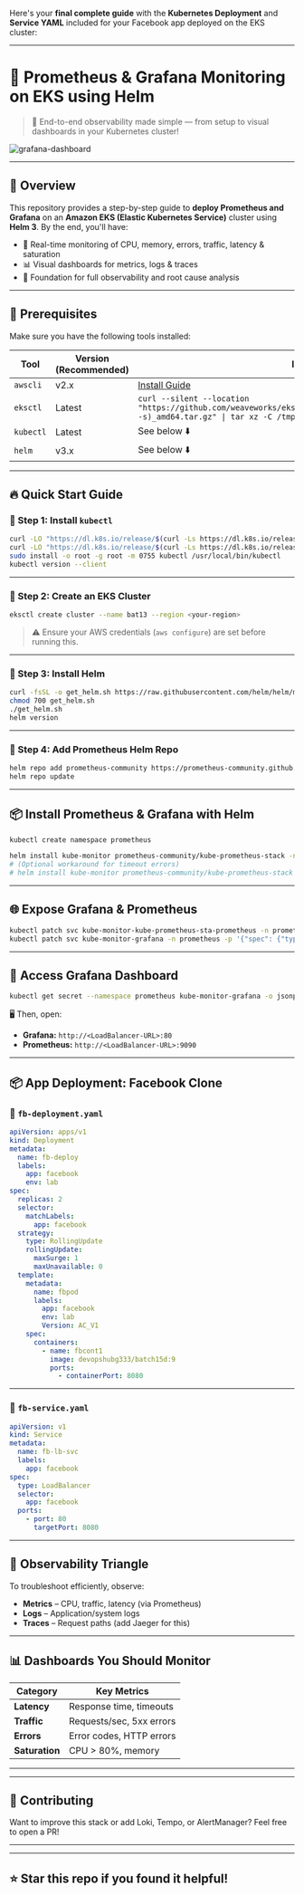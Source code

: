 Here's your **final complete guide** with the **Kubernetes Deployment** and **Service YAML** included for your Facebook app deployed on the EKS cluster:

---

# 🚀 Prometheus & Grafana Monitoring on EKS using Helm

> 🔧 End-to-end observability made simple — from setup to visual dashboards in your Kubernetes cluster!

![grafana-dashboard](https://raw.githubusercontent.com/grafana/grafana/main/public/img/grafana_icon.svg)

---

## 📖 Overview

This repository provides a step-by-step guide to **deploy Prometheus and Grafana** on an **Amazon EKS (Elastic Kubernetes Service)** cluster using **Helm 3**. By the end, you'll have:

* 🎯 Real-time monitoring of CPU, memory, errors, traffic, latency & saturation
* 📊 Visual dashboards for metrics, logs & traces
* 🧠 Foundation for full observability and root cause analysis

---

## 🔧 Prerequisites

Make sure you have the following tools installed:

| Tool      | Version (Recommended) | Installation                                                                                                                                                                       |
| --------- | --------------------- | ---------------------------------------------------------------------------------------------------------------------------------------------------------------------------------- |
| `awscli`  | v2.x                  | [Install Guide](https://docs.aws.amazon.com/cli/latest/userguide/install-cliv2.html)                                                                                               |
| `eksctl`  | Latest                | `curl --silent --location "https://github.com/weaveworks/eksctl/releases/latest/download/eksctl_$(uname -s)_amd64.tar.gz" \| tar xz -C /tmp && sudo mv /tmp/eksctl /usr/local/bin` |
| `kubectl` | Latest                | See below ⬇️                                                                                                                                                                       |
| `helm`    | v3.x                  | See below ⬇️                                                                                                                                                                       |

---

## 🔥 Quick Start Guide

### 📌 Step 1: Install `kubectl`

```bash
curl -LO "https://dl.k8s.io/release/$(curl -Ls https://dl.k8s.io/release/stable.txt)/bin/linux/amd64/kubectl"
curl -LO "https://dl.k8s.io/release/$(curl -Ls https://dl.k8s.io/release/stable.txt)/bin/linux/amd64/kubectl.sha256"
sudo install -o root -g root -m 0755 kubectl /usr/local/bin/kubectl
kubectl version --client
```

---

### 📌 Step 2: Create an EKS Cluster

```bash
eksctl create cluster --name bat13 --region <your-region>
```

> ⚠️ Ensure your AWS credentials (`aws configure`) are set before running this.

---

### 📌 Step 3: Install Helm

```bash
curl -fsSL -o get_helm.sh https://raw.githubusercontent.com/helm/helm/main/scripts/get-helm-3
chmod 700 get_helm.sh
./get_helm.sh
helm version
```

---

### 📌 Step 4: Add Prometheus Helm Repo

```bash
helm repo add prometheus-community https://prometheus-community.github.io/helm-charts
helm repo update
```

---

## 📦 Install Prometheus & Grafana with Helm

```bash
kubectl create namespace prometheus

helm install kube-monitor prometheus-community/kube-prometheus-stack -n prometheus
# (Optional workaround for timeout errors)
# helm install kube-monitor prometheus-community/kube-prometheus-stack -n prometheus --set prometheus.prometheusSpec.maximumStartupDurationSeconds=600
```

---

## 🌐 Expose Grafana & Prometheus

```bash
kubectl patch svc kube-monitor-kube-prometheus-sta-prometheus -n prometheus -p '{"spec": {"type": "LoadBalancer"}}'
kubectl patch svc kube-monitor-grafana -n prometheus -p '{"spec": {"type": "LoadBalancer"}}'
```

---

## 🔐 Access Grafana Dashboard

```bash
kubectl get secret --namespace prometheus kube-monitor-grafana -o jsonpath="{.data.admin-password}" | base64 --decode ; echo
```

🖥️ Then, open:

* **Grafana:** `http://<LoadBalancer-URL>:80`
* **Prometheus:** `http://<LoadBalancer-URL>:9090`

---

## 📦 App Deployment: Facebook Clone

### 📁 `fb-deployment.yaml`

```yaml
apiVersion: apps/v1
kind: Deployment
metadata:
  name: fb-deploy
  labels:
    app: facebook
    env: lab
spec:
  replicas: 2
  selector:
    matchLabels:
      app: facebook
  strategy:
    type: RollingUpdate
    rollingUpdate:
      maxSurge: 1
      maxUnavailable: 0
  template:
    metadata:
      name: fbpod
      labels:
        app: facebook
        env: lab
        Version: AC_V1
    spec:
      containers:
        - name: fbcont1
          image: devopshubg333/batch15d:9
          ports:
            - containerPort: 8080
```

---

### 📁 `fb-service.yaml`

```yaml
apiVersion: v1
kind: Service
metadata:
  name: fb-lb-svc
  labels:
    app: facebook
spec:
  type: LoadBalancer
  selector:
    app: facebook
  ports:
    - port: 80
      targetPort: 8080
```

---

## 📌 Observability Triangle

To troubleshoot efficiently, observe:

* **Metrics** – CPU, traffic, latency (via Prometheus)
* **Logs** – Application/system logs
* **Traces** – Request paths (add Jaeger for this)

---

## 📊 Dashboards You Should Monitor

| Category       | Key Metrics              |
| -------------- | ------------------------ |
| **Latency**    | Response time, timeouts  |
| **Traffic**    | Requests/sec, 5xx errors |
| **Errors**     | Error codes, HTTP errors |
| **Saturation** | CPU > 80%, memory        |

---

---

## 🙌 Contributing

Want to improve this stack or add Loki, Tempo, or AlertManager? Feel free to open a PR!

---

---

## ⭐ Star this repo if you found it helpful!

